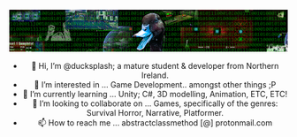 <div style="text-align:center">
 
![](https://github.com/ducksplash/ducksplash/blob/main/images/ducksplashsmallheader.png)


- 👋 Hi, I’m @ducksplash; a mature student & developer from Northern Ireland.
- 👀 I’m interested in ... Game Development.. amongst other things ;P
- 🌱 I’m currently learning ... Unity; C#, 3D modelling, Animation, ETC, ETC!
- 💞️ I’m looking to collaborate on ... Games, specifically of the genres: Survival Horror, Narrative, Platformer.
- 📫 How to reach me ... abstractclassmethod [@] protonmail.com




<!---
ducksplash/ducksplash is a ✨ special ✨ repository because its `README.md` (this file) appears on your GitHub profile.
You can click the Preview link to take a look at your changes.
--->
</div>

